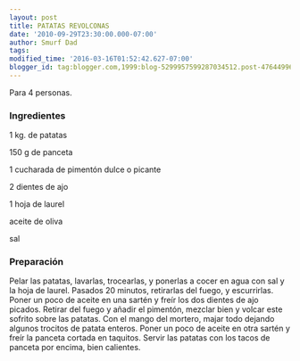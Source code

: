 ```yaml
---
layout: post
title: PATATAS REVOLCONAS
date: '2010-09-29T23:30:00.000-07:00'
author: Smurf Dad
tags: 
modified_time: '2016-03-16T01:52:42.627-07:00'
blogger_id: tag:blogger.com,1999:blog-5299957599287034512.post-4764499633724901358
---
```


Para 4 personas.

<h3>Ingredientes</h3>

1 kg. de patatas

150 g de panceta

1 cucharada de pimentón dulce o picante

2 dientes de ajo

1 hoja de laurel

aceite de oliva

sal

<h3>Preparación</h3>

Pelar las patatas, lavarlas, trocearlas, y ponerlas a cocer en agua con sal y la hoja de laurel. Pasados 20 minutos, retirarlas del fuego, y escurrirlas. Poner un poco de aceite en una sartén y freír los dos dientes de ajo picados. Retirar del fuego y añadir el pimentón, mezclar bien y volcar este sofrito sobre las patatas. Con el mango del mortero, majar todo dejando algunos trocitos de patata enteros. Poner un poco de aceite en otra sartén y freír la panceta cortada en taquitos. Servir las patatas con los tacos de panceta por encima, bien calientes.

